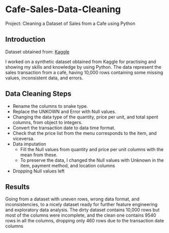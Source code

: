 # Cafe-Sales-Data-Cleaning

Project: Cleaning a Dataset of Sales from a Cafe using Python

## Introduction

Dataset obtained from: [Kaggle](https://www.kaggle.com/datasets/ahmedmohamed2003/cafe-sales-dirty-data-for-cleaning-training)

I worked on a synthetic dataset obtained from Kaggle for practising and showing my skills and knowledge by using Python. The data represent the sales transaction from a café, having 10,000 rows containing some missing values, inconsistent data, and errors.

## Data Cleaning Steps

- Rename the columns to snake type.
- Replace the UNKOWN and Error with Null values.
- Changing the data type of the quantity, price per unit, and total spent columns, from object to integers.
- Convert the transaction date to data time format.
- Check that the price list from the menu corresponds to the item, and viceversa.
- Data imputation
    - Fill the Null values from quantity and price per unit columns with the mean from these.
    - To preserve the data, I changed the Null values with Unknown in the item, payment method, and location columns
- Dropping Null values left

## Results

Going from a dataset with uneven rows, wrong data format, and inconsistencies, to a nicely dataset ready for further feature engineering and exploratory data analysis. The dirty dataset contains 10,000 rows but most of the columns were incomplete, and the clean one contains 9540 rows in all the columns, dropping only 460 rows due to the transaction date columns
